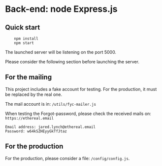 # Back-end: node Express.js

## Quick start
```
    npm install
    npm start
```

The launched server will be listening on the port 5000.

Please consider the following section before launching the server.

## For the mailing

This project includes a fake account for testing.
For the production, it must be replaced by the real one.

The mail account is in:
`` /utils/fyc-mailer.js ``

When testing the Forgot-password, please check the received mails on:
``https://ethereal.email``

```
Email address: jared.lynch@ethereal.email
Password: w64kSZHEyyGkTfJtaz
```

## For the production
For the production, please consider a file: `/config/config.js`.
